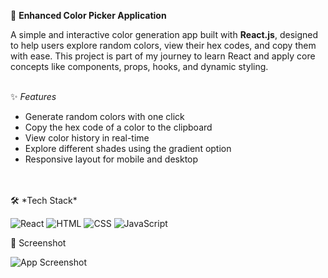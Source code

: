 🌟 **Enhanced Color Picker Application**

A simple and interactive color generation app built with **React.js**, designed to help users explore random colors, view their hex codes, and copy them with ease. This project is part of my journey to learn React and apply core concepts like components, props, hooks, and dynamic styling.
<br>
<br>


✨ *Features*

- Generate random colors with one click
- Copy the hex code of a color to the clipboard
- View color history in real-time
- Explore different shades using the gradient option
- Responsive layout for mobile and desktop
<br>
<br>
🛠 *Tech Stack*


![React](https://img.shields.io/badge/React.js-2023-blue) 
![HTML](https://img.shields.io/badge/HTML-5-orange) 
![CSS](https://img.shields.io/badge/CSS-3-blue) 
![JavaScript](https://img.shields.io/badge/JavaScript-ES6-yellow)



  
📸 Screenshot

![App Screenshot](./assets/screenshot.png)
